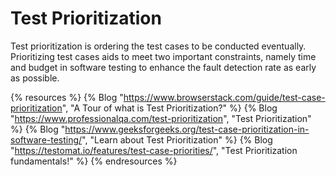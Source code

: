 # Test Prioritization

Test prioritization is ordering the test cases to be conducted eventually. Prioritizing test cases aids to meet two important constraints, namely time and budget in software testing to enhance the fault detection rate as early as possible.

{% resources %}
  {% Blog "https://www.browserstack.com/guide/test-case-prioritization", "A Tour of what is Test Prioritization?" %}
  {% Blog "https://www.professionalqa.com/test-prioritization", "Test Prioritization" %}
  {% Blog "https://www.geeksforgeeks.org/test-case-prioritization-in-software-testing/", "Learn about Test Prioritization" %}
  {% Blog "https://testomat.io/features/test-case-priorities/", "Test Prioritization fundamentals!" %}
{% endresources %}
